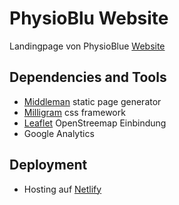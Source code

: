 # PhysioBlu Website
Landingpage von PhysioBlue [Website](https://physioblu.ch/)

## Dependencies and Tools 

- [Middleman](https://middlemanapp.com/) static page generator
- [Milligram](https://milligram.io/) css framework
- [Leaflet](https://leafletjs.com/) OpenStreemap Einbindung
- Google Analytics

## Deployment

- Hosting auf [Netlify](https://app.netlify.com/sites/elated-snyder-0d09b5/)
